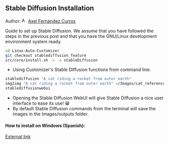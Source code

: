 ## Stable Diffusion Installation

Author: [<img src="https://nott-gaming.github.io/assets/images/Axel_agent.png" alt="Axel" width="16" height="16">](https://nott-gaming.github.io/aboutus#AXEL) [Axel Fernández Curros](https://nott-gaming.github.io/aboutus#AXEL)

Guide to set up Stable Diffusion.
We assume that you have followed the steps in the previous post and that you have the GNU/Linux development environment system ready.

```bash
cd Linux-Auto-Customizer
git checkout stablediffusion_feature
src/core/install.sh -v -o stableDiffusion
```
* Using Customizer's Stable Diffusion functions from command line:
```bash
stablediffusion "A cat riding a rocket from outer earth"
img2img "A cat riding a rocket from outer earth" ~/Images/cat_reference.png
stablediffusionwebui
```
* Opening the Stable Diffusion WebUI will give Stable Diffusion a nice user interface to ease its use! 😁
* By default Stable Diffusion commands from the terminal will save the images in the Images/outputs folder.

#### How to install on Windows (Spanish):
[External link](https://tinyurl.com/instalarstablediffusion)